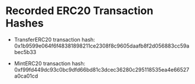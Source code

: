 # Recorded ERC20 Transaction Hashes

- TransferERC20 transaction hash: 0x1b9599e064f6f48381898211ce2308f8c9605daafb8f2d056883cc59abec5b33

- MintERC20 transaction hash: 0xf99fd449dc93c0bc9dfd66bd81c3dcec36280c295118535ea4e66527a0ca01cd